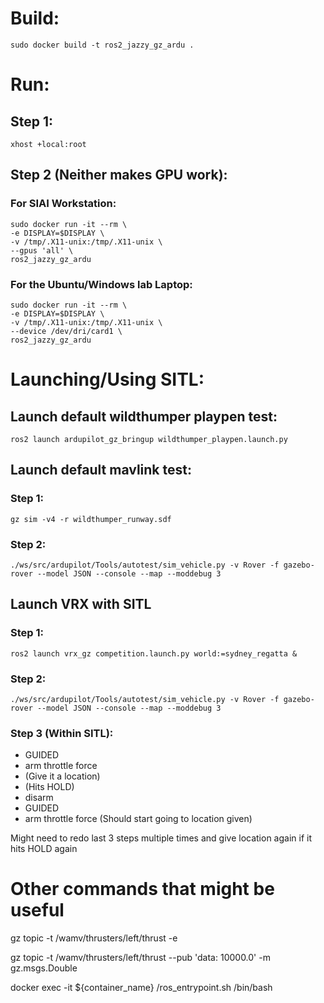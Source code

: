 # Build:

```
sudo docker build -t ros2_jazzy_gz_ardu .
```


# Run:

## Step 1:

```
xhost +local:root
```


## Step 2 (Neither makes GPU work):

### For SIAI Workstation:
```
sudo docker run -it --rm \
-e DISPLAY=$DISPLAY \
-v /tmp/.X11-unix:/tmp/.X11-unix \
--gpus 'all' \
ros2_jazzy_gz_ardu
```

### For the Ubuntu/Windows lab Laptop:
```
sudo docker run -it --rm \
-e DISPLAY=$DISPLAY \
-v /tmp/.X11-unix:/tmp/.X11-unix \
--device /dev/dri/card1 \
ros2_jazzy_gz_ardu
```


# Launching/Using SITL:

## Launch default wildthumper playpen test:
```
ros2 launch ardupilot_gz_bringup wildthumper_playpen.launch.py
```


## Launch default mavlink test:

### Step 1:

```
gz sim -v4 -r wildthumper_runway.sdf
```

### Step 2:

```
./ws/src/ardupilot/Tools/autotest/sim_vehicle.py -v Rover -f gazebo-rover --model JSON --console --map --moddebug 3
```


## Launch VRX with SITL

### Step 1:

```
ros2 launch vrx_gz competition.launch.py world:=sydney_regatta &
```

### Step 2:

```
./ws/src/ardupilot/Tools/autotest/sim_vehicle.py -v Rover -f gazebo-rover --model JSON --console --map --moddebug 3
```

### Step 3 (Within SITL):

- GUIDED
- arm throttle force
- (Give it a location)
- (Hits HOLD)
- disarm
- GUIDED
- arm throttle force (Should start going to location given)

Might need to redo last 3 steps multiple times and give location again if it hits HOLD again



# Other commands that might be useful

gz topic -t /wamv/thrusters/left/thrust -e

gz topic -t /wamv/thrusters/left/thrust --pub 'data: 10000.0' -m gz.msgs.Double

docker exec -it ${container_name} /ros_entrypoint.sh /bin/bash